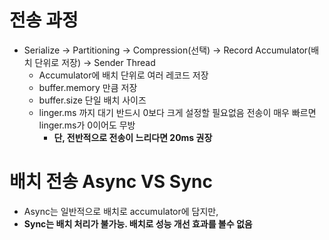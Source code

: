 # 전송 과정
- Serialize -> Partitioning -> Compression(선택) -> Record Accumulator(배치 단위로 저장) -> Sender Thread
	- Accumulator에 배치 단위로 여러 레코드 저장
	- buffer.memory 만큼 저장
	- buffer.size 단일 배치 사이즈
	- linger.ms 까지 대기
	  반드시 0보다 크게 설정할 필요없음
	  전송이 매우 빠르면 linger.ms가 0이어도 무방
		- **단, 전반적으로 전송이 느리다면 20ms 권장**
# 배치 전송 Async VS Sync
- Async는 일반적으로 배치로 accumulator에 담지만,
- **Sync는 배치 처리가 불가능. 배치로 성능 개선 효과를 볼수 없음** 